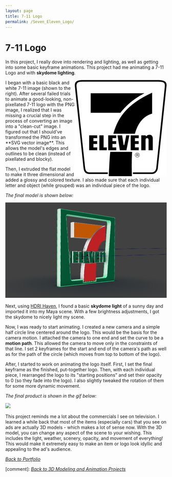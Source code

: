 ```yaml
---
layout: page
title: 7-11 Logo
permalink: /Seven_Eleven_Logo/
---
```

# 7-11 Logo

In this project, I really dove into rendering and lighting, as well as getting into some basic keyframe animations. This project had me animating a 7-11 Logo and with **skydome lighting**. <br>

<img align="right" src="/assets/SevElevLogoPic.png" style="width:50;">
I began with a basic black and white 7-11 image (shown to the right). After several failed trials to animate a good-looking, non-pixellated 7-11 logo with the PNG image, I realized that I was missing a crucial step in the process of converting an image into a "clean-cut" image. I figured out that I should've transformed the PNG into an **SVG vector image**. This allows the model's edges and outlines to be clean (instead of pixellated and blocky). 

Then, I extruded the flat model to make it three dimensional and added a glossy and colored texture. I also made sure that each individual letter and object (while grouped) was an individual piece of the logo. 

*The final model is shown below:*

<img src="/assets/SevElevMaya.png">

Next, using <a href="https://hdrihaven.com/">HDRI Haven</a>, I found a basic **skydome light** of a sunny day and imported it into my Maya scene. With a few brightness adjustments, I got the skydome to nicely light my scene.

Now, I was ready to start animating. I created a new camera and a simple half circle line centered around the logo. This would be the basis for the camera motion. I attached the camera to one end and set the curve to be a **motion path**. This allowed the camera to move only in the constraints of that line. I set 2 keyframes for the start and end of the camera's path as well as for the path of the circle (which moves from top to bottom of the logo).

After, I started to work on animating the logo itself. First, I set the final keyframe as the finished, put-together logo. Then, with each individual piece, I rearranged the logo to its "starting positions" and set their opacity to 0 (so they fade into the logo). I also slightly tweaked the rotation of them for some more dynamic movement. 

*The final product is shown in the gif below:*

<img src="/assets/SevElevPlayblast.gif">

This project reminds me a lot about the commercials I see on television. I learned a while back that most of the items (especially cars) that you see on ads are actually 3D models - which makes a lot of sense now. With the 3D model, you can change any aspect of the scene to your wishing. This includes the light, weather, scenery, opacity, and movement of everything! This would make it extremely easy to make an item or logo look idyllic and appealing to the ad's audience.

<a href="{{site.baseurl}}/portfolioPage.html">*Back to Portfolio*</a>

[comment]: [*Back to 3D Modeling and Animation Projects*]({{site.baseurl}}/Modeling_and_Animation/)